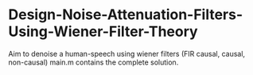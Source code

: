 # Design-Noise-Attenuation-Filters-Using-Wiener-Filter-Theory
Aim to denoise a human-speech using wiener filters (FIR causal, causal, non-causal)
main.m contains the complete solution.
